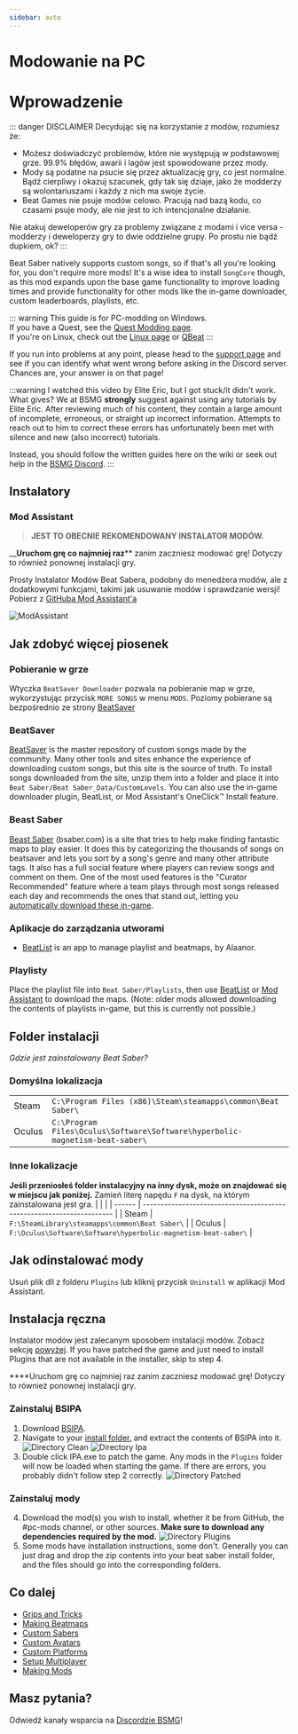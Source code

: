 ```yaml
---
sidebar: auto
---
```


# Modowanie na PC
# Wprowadzenie

::: danger DISCLAIMER Decydując się na korzystanie z modów, rozumiesz że:
- Możesz doświadczyć problemów, które nie występują w podstawowej grze. 99.9% błędów, awarii i lagów jest spowodowane przez mody.
- Mody są podatne na psucie się przez aktualizację gry, co jest normalne. Bądź cierpliwy i okazuj szacunek, gdy tak się dziaje, jako że modderzy są wolontariuszami i każdy z nich ma swoje życie.
- Beat Games nie psuje modów celowo. Pracują nad bazą kodu, co czasami psuje mody, ale nie jest to ich intencjonalne działanie.

Nie atakuj deweloperów gry za problemy związane z modami i vice versa - modderzy i deweloperzy gry to dwie oddzielne grupy. Po prostu nie bądź dupkiem, ok? :::

Beat Saber natively supports custom songs, so if that's all you're looking for, you don't require more mods! It's a wise idea to install `SongCore` though, as this mod expands upon the base game functionality to improve loading times and provide functionality for other mods like the in-game downloader, custom leaderboards, playlists, etc.

::: warning This guide is for PC-modding on Windows.  
If you have a Quest, see the [Quest Modding page](/quest-modding.md).  
If you're on Linux, check out the [Linux page](/modding/linux.md) or [QBeat](https://github.com/geefr/beatsaber-linux-goodies/blob/master/README.md) :::

If you run into problems at any point, please head to the [support page](./support) and see if you can identify what went wrong before asking in the Discord server. Chances are, your answer is on that page!

:::warning I watched this video by Elite Eric, but I got stuck/it didn't work. What gives? We at BSMG **strongly** suggest against using any tutorials by Elite Eric. After reviewing much of his content, they contain a large amount of incomplete, erroneous, or straight up incorrect information. Attempts to reach out to him to correct these errors has unfortunately been met with silence and new (also incorrect) tutorials.

Instead, you should follow the written guides here on the wiki or seek out help in the [BSMG Discord](https://discord.gg/beatsabermods). :::

## Instalatory
### Mod Assistant
> **JEST TO OBECNIE REKOMENDOWANY INSTALATOR MODÓW.**

__**Uruchom grę co najmniej raz**** zanim zaczniesz modować grę! Dotyczy to również ponownej instalacji gry.

Prosty Instalator Modów Beat Sabera, podobny do menedżera modów, ale z dodatkowymi funkcjami, takimi jak usuwanie modów i sprawdzanie wersji! Pobierz z [GitHuba Mod Assistant'a ](https://github.com/Assistant/ModAssistant/releases/latest)

![ModAssistant](~@images/beginners-guide/modassistant.png)

## Jak zdobyć więcej piosenek
### Pobieranie w grze
Wtyczka `BeatSaver Downloader` pozwala na pobieranie map w grze, wykorzystując przycisk `MORE SONGS` w menu `MODS`. Poziomy pobierane są bezpośrednio ze strony [BeatSaver](https://beatsaver.com)

### BeatSaver
[BeatSaver](https://beatsaver.com) is the master repository of custom songs made by the community. Many other tools and sites enhance the experience of downloading custom songs, but this site is the source of truth. To install songs downloaded from the site, unzip them into a folder and place it into `Beat Saber/Beat Saber_Data/CustomLevels`.  You can also use the in-game downloader plugin, BeatList, or Mod Assistant's OneClick™ Install feature.

### Beast Saber
[Beast Saber](https://www.bsaber.com) (bsaber.com) is a site that tries to help make finding fantastic maps to play easier. It does this by categorizing the thousands of songs on beatsaver and lets you sort by a song's genre and many other attribute tags. It also has a full social feature where players can review songs and comment on them. One of the most used features is the "Curator Recommended" feature where a team plays through most songs released each day and recommends the ones that stand out, letting you [automatically download these in-game](https://bsaber.com/beatsync/).

### Aplikacje do zarządzania utworami
* [BeatList](https://github.com/Alaanor/beatlist) is an app to manage playlist and beatmaps, by Alaanor.

### Playlisty
Place the playlist file into `Beat Saber/Playlists`, then use [BeatList](https://github.com/Alaanor/beatlist) or [Mod Assistant](https://github.com/Assistant/ModAssistant) to download the maps. (Note: older mods allowed downloading the contents of playlists in-game, but this is currently not possible.)

## Folder instalacji
_Gdzie jest zainstalowany Beat Saber?_

### Domyślna lokalizacja
|        |                                                                                      |
| ------ | ------------------------------------------------------------------------------------ |
| Steam  | `C:\Program Files (x86)\Steam\steamapps\common\Beat Saber\`                  |
| Oculus | `C:\Program Files\Oculus\Software\Software\hyperbolic-magnetism-beat-saber\` |

### Inne lokalizacje
**Jeśli przeniosłeś folder instalacyjny na inny dysk, może on znajdować się w miejscu jak poniżej.** Zamień literę napędu `F` na dysk, na którym zainstalowana jest gra.
|        |                                                                       |
| ------ | --------------------------------------------------------------------- |
| Steam  | `F:\SteamLibrary\steamapps\common\Beat Saber\`                 |
| Oculus | `F:\Oculus\Software\Software\hyperbolic-magnetism-beat-saber\` |

## Jak odinstalować mody
Usuń plik dll z folderu `Plugins` lub kliknij przycisk `Uninstall` w aplikacji Mod Assistant.

## Instalacja ręczna
Instalator modów jest zalecanym sposobem instalacji modów. Zobacz sekcję [powyżej](#installers). If you have patched the game and just need to install Plugins that are not available in the installer, skip to step 4.

****Uruchom grę co najmniej raz zanim zaczniesz modować grę! Dotyczy to również ponownej instalacji gry.
### Zainstaluj BSIPA
1. Download [BSIPA](https://github.com/bsmg/BeatSaber-IPA-Reloaded/releases).
2. Navigate to your [install folder.](#install-folder) and extract the contents of BSIPA into it. ![Directory Clean](~@images/beginners-guide/directory-clean.png "Directory Clean") ![Directory Ipa](~@images/beginners-guide/directory-ipa.png "Directory Ipa")
3. Double click IPA.exe to patch the game. Any mods in the `Plugins` folder will now be loaded when starting the game. If there are errors, you probably didn't follow step 2 correctly. ![Directory Patched](~@images/beginners-guide/directory-patched.png "Directory Patched")

### Zainstaluj mody
4. Download the mod(s) you wish to install, whether it be from GitHub, the #pc-mods channel, or other sources. **Make sure to download any dependencies required by the mod.** ![Directory Plugins](~@images/beginners-guide/directory-plugins.png "Directory Plugins")
5. Some mods have installation instructions, some don't. Generally you can just drag and drop the zip contents into your beat saber install folder, and the files should go into the corresponding folders.


## Co dalej
* [Grips and Tricks](./grips-and-tricks.md)
* [Making Beatmaps](/mapping/)
* [Custom Sabers](/models/custom-sabers.md)
* [Custom Avatars](/models/custom-avatars.md)
* [Custom Platforms](/models/custom-platforms.md)
* [Setup Multiplayer](https://bs.assistant.moe/Multiplayer/)
* [Making Mods](/modding/)

## Masz pytania?
Odwiedź kanały wsparcia na [Discordzie BSMG](https://discord.gg/beatsabermods)!
